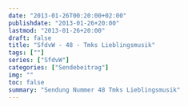```yaml
---
date: "2013-01-26T00:20:00+02:00"
publishdate: "2013-01-26+20:00"
lastmod: "2013-01-26+20:00"
draft: false
title: "SfdvW - 48 - Tmks Lieblingsmusik"
tags: [""]
series: ["SfdvW"]
categories: ["Sendebeitrag"]
img: ""
toc: false
summary: "Sendung Nummer 48 Tmks Lieblingsmusik"
---
```


<div id="example"></div>
<script src="https://cdn.podlove.org/web-player/embed.js"></script>
<script>
  podlovePlayer('#example', '/blog/sfdvw48.json');
</script>
